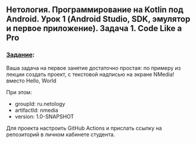 ## Нетология. Программирование на Kotlin под Android. Урок 1 (Android Studio, SDK, эмулятор и первое приложение). Задача 1. Code Like a Pro

### [Задание](https://github.com/netology-code/and2-homeworks/tree/master/01_firstapp):

Ваша задача на первое занятие достаточно простая: по примеру из лекции создать проект, с текстовой надписью на экране NMedia! вместо Hello, World

При этом:

- groupId: ru.netology
- artifactId: nmedia
- version: 1.0-SNAPSHOT

Для проекта настроить GitHub Actions и прислать ссылку на репозиторий в личном кабинете студента.